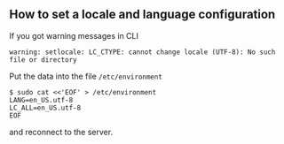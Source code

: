 
## How to set a locale and language configuration

If you got warning messages in CLI

```text
warning: setlocale: LC_CTYPE: cannot change locale (UTF-8): No such file or directory
```

Put the data into the file `/etc/environment`

```console
$ sudo cat <<'EOF' > /etc/environment
LANG=en_US.utf-8
LC_ALL=en_US.utf-8
EOF
```

and reconnect to the server.
